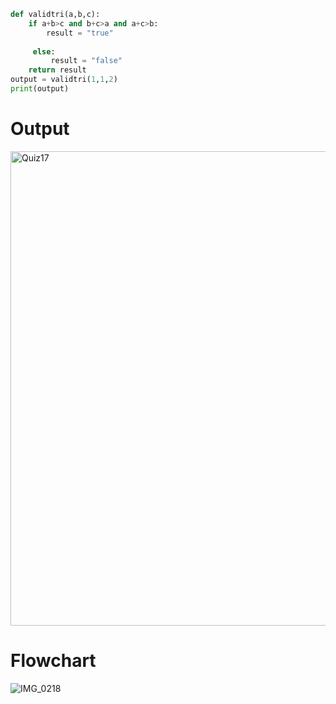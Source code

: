 ```py
def validtri(a,b,c):
    if a+b>c and b+c>a and a+c>b:
        result = "true"
  
     else:
         result = "false"
    return result
output = validtri(1,1,2)
print(output)
```
# Output
<img width="759" alt="Quiz17" src="https://user-images.githubusercontent.com/82266864/144793917-1091c2c2-853b-4750-ac6e-d0ba03f98c4a.png">

# Flowchart
![IMG_0218](https://user-images.githubusercontent.com/82266864/144940202-1ef8427a-1d30-46c3-9898-c018a15960e0.JPG)

